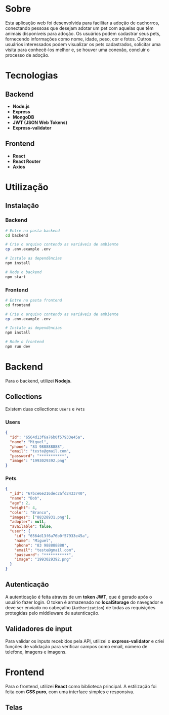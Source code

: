 # Sobre

Esta aplicação web foi desenvolvida para facilitar a adoção de cachorros, conectando pessoas que desejam adotar um pet com aquelas que têm animais disponíveis para adoção. Os usuários podem cadastrar seus pets, fornecendo informações como nome, idade, peso, cor e fotos. Outros usuários interessados podem visualizar os pets cadastrados, solicitar uma visita para conhecê-los melhor e, se houver uma conexão, concluir o processo de adoção.

# Tecnologias

## Backend
- **Node.js**
- **Express**
- **MongoDB**
- **JWT (JSON Web Tokens)** 
- **Express-validator**


## Frontend
- **React** 
- **React Router**
- **Axios**
# Utilização

## Instalação

### Backend

```bash
# Entre na pasta backend
cd backend

# Crie o arquivo contendo as variáveis de ambiente
cp .env.example .env

# Instale as dependências
npm install

# Rode o backend
npm start
```

### Frontend

```bash
# Entre na pasta frontend
cd frontend

# Crie o arquivo contendo as variáveis de ambiente
cp .env.example .env

# Instale as dependências
npm install

# Rode o frontend
npm run dev
```

# Backend

Para o backend, utilizei **Nodejs**.

## Collections

Existem duas collections: ``Users`` e ``Pets``

### Users

```json
{
  "id": "6564d13f6a76b0f57933e45a",
  "name": "Miguel",
  "phone": "83 988888888",
  "email": "teste@gmail.com",
  "password": "***********",
  "image": "1993029392.png"
}
```

### Pets

```json
{
  "_id": "67bce6e216dec2afd2433740",
  "name": "Bob",
  "age": 2,
  "weight": 4,
  "color": "Branco",
  "images": ["88328931.png"],
  "adopter": null, 
  "available": false,
  "user": {
    "id": "6564d13f6a76b0f57933e45a",
    "name": "Miguel",
    "phone": "83 988888888",
    "email": "teste@gmail.com",
    "password": "***********",
    "image": "1993029392.png"
  }
}
```

## Autenticação
A autenticação é feita através de um **token JWT**, que é gerado após o usuário fazer login. O token é armazenado no **localStorage** do navegador e deve ser enviado no cabeçalho (`Authorization`) de todas as requisições protegidas pelo middleware de autenticação.

## Validadores de input
Para validar os inputs recebidos pela API, utilizei o **express-validator** e criei funções de validação para verificar campos como email, número de telefone, imagens e imagens.

# Frontend

Para o frontend, utilizei **React** como biblioteca principal. A estilização foi feita com **CSS puro**, com uma interface simples e responsiva.


## Telas



